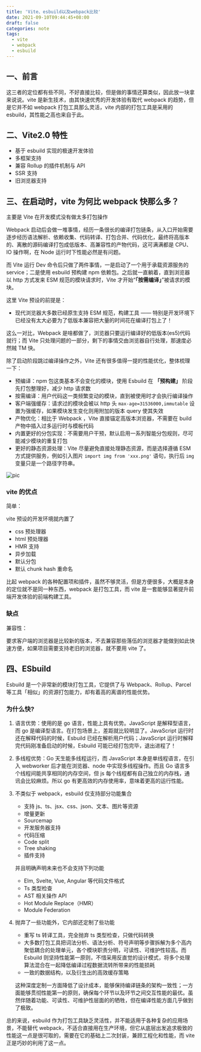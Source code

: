 ```yaml
---
title: 'Vite、esbuild以及webpack比较'
date: 2021-09-10T09:44:45+08:00
draft: false
categories: note
tags:
  - vite
  - webpack
  - esbuild
---
```


## 一、前言

这三者的定位都有些不同，不好直接比较，但是做的事情还算类似，因此放一块拿来说说。vite 是新生技术，由其快速优秀的开发体验有取代 webpack 的趋势，但是它并不如 webpack 打包工具那么灵活，vite 内部的打包工具是采用的 esbuild，其性能之高也来自于此。

## 二、Vite2.0 特性

- 基于 esbuild 实现的极速开发体验
- 多框架支持
- 兼容 Rollup 的插件机制与 API
- SSR 支持
- 旧浏览器支持

## 三、在启动时，vite 为何比 webpack 快那么多？

主要是 Vite 在开发模式没有做太多打包操作

Webpack 启动后会做一堆事情，经历一条很长的编译打包链条，从入口开始需要逐步经历语法解析、依赖收集、代码转译、打包合并、代码优化，最终将高版本的、离散的源码编译打包成低版本、高兼容性的产物代码，这可满满都是 CPU、IO 操作啊，在 Node 运行时下性能必然是有问题。

而 Vite 运行 Dev 命令后只做了两件事情，一是启动了一个用于承载资源服务的 service；二是使用 esbuild 预构建 npm 依赖包。之后就一直躺着，直到浏览器以 http 方式发来 ESM 规范的模块请求时，Vite 才开始“**「按需编译」**”被请求的模块。

这里 Vite 预设的前提是：

- 现代浏览器大多数已经原生支持 ESM 规范，构建工具 —— 特别是开发环境下已经没有太大必要为了低版本兼容把大量的时间花在编译打包上了！

这么一对比，Webpack 是啥都做了，浏览器只要运行编译好的低版本(es5)代码就行；而 Vite 只处理问题的一部分，剩下的事情交由浏览器自行处理，那速度必然贼 TM 快。

除了启动阶段跳过编译操作之外，Vite 还有很多值得一提的性能优化，整体梳理一下：

- 预编译：npm 包这类基本不会变化的模块，使用 Esbuild 在 **「预构建」** 阶段先打包整理好，减少 http 请求数
- 按需编译：用户代码这一类频繁变动的模块，直到被使用时才会执行编译操作
- 客户端强缓存：请求过的模块会被以 http 头 `max-age=31536000,immutable` 设置为强缓存，如果模块发生变化则用附加的版本 query 使其失效
- 产物优化：相比于 Webpack ，Vite 直接锚定高版本浏览器，不需要在 build 产物中插入过多运行时与模板代码
- 内置更好的分包实现：不需要用户干预，默认启用一系列智能分包规则，尽可能减少模块的重复打包
- 更好的静态资源处理：Vite 尽量避免直接处理静态资源，而是选择遵循 ESM 方式提供服务，例如引入图片 `import img from 'xxx.png'` 语句，执行后 `img` 变量只是一个路径字符串。

![pic](/images/vite、esbuild以及webpack比较/pic.jpg)

### vite 的优点

简单：

vite 预设的开发环境就内置了

- css 预处理器
- html 预处理器
- HMR 支持
- 异步加载
- 默认分包
- 默认 chunk hash 重命名

比起 webpack 的各种配置项和插件，虽然不够灵活，但是方便很多，大概是本身的定位就不是同一种东西，webpack 是打包工具，而 vite 是一套能够显著提升前端开发体验的前端构建工具。

### 缺点

兼容性：

要求客户端的浏览器是比较新的版本，不去兼容那些落伍的浏览器才能做到如此快速方便，如果项目需要支持老旧的浏览器，就不要用 vite 了。

## 四、ESbuild

Esbuild 是一个非常新的模块打包工具，它提供了与 Webpack、Rollup、Parcel 等工具「相似」的资源打包能力，却有着高的离谱的性能优势。

### 为什么快?

1. 语言优势：使用的是 go 语言，性能上具有优势。JavaScript 是解释型语言，而 go 是编译型语言。在打包场景上，差距就比较明显了。JavaScript 运行时还在解释代码的时候，Esbuild 已经在解析用户代码；JavaScript 运行时解释完代码刚准备启动的时候，Esbuild 可能已经打包完毕，退出进程了！

2. 多线程优势：Go 天生能多线程运行，而 JavaScript 本身是单线程语言，在引入 webworker 后才能在浏览器、node 中实现多线程操作。而且 Go 语言多个线程间能共享相同的内存空间，但 js 每个线程都有自己独立的内存栈，通讯会比较麻烦。所以 go 有更高效的内存使用率，意味着更高的运行性能。

3. 不类似于 webpack，esbuild 仅支持部分功能集合

   - 支持 js、ts、jsx、css、json、文本、图片等资源
   - 增量更新
   - Sourcemap
   - 开发服务器支持
   - 代码压缩
   - Code split
   - Tree shaking
   - 插件支持

   并且明确声明未来也不会支持下列功能

   - Elm, Svelte, Vue, Angular 等代码文件格式
   - Ts 类型检查
   - AST 相关操作 API
   - Hot Module Replace（HMR）
   - Module Federation

4. 抛弃了一些功能外，它内部还定制了些功能

   - 重写 ts 转译工具，完全抛弃 ts 类型检查，只做代码转换
   - 大多数打包工具把词法分析、语法分析、符号声明等步骤拆解为多个高内聚低耦合的处理单元，各个模块职责分明，可读性、可维护性较高。而 Esbuild 则坚持性能第一原则，不惜采用反直觉的设计模式，将多个处理算法混合在一起降低编译过程数据流转所带来的性能损耗
   - 一致的数据结构，以及衍生出的高效缓存策略

   这种深度定制一方面降低了设计成本，能够保持编译链条的架构一致性；一方面能够贯彻性能第一的原则，确保每个环节以及环节之间交互性能的最优。虽然伴随着功能、可读性、可维护性层面的的牺牲，但在编译性能方面几乎做到了极致。

总的来说，esbuild 作为打包工具缺乏灵活性，并不能适用于各种复杂的应用场景，不能替代 webpack，不适合直接用在生产环境，但它从底层出发追求极致的性能这一点是很可取的，需要在它的基础上二次封装，兼顾工程化和性能，而 vite 正是巧妙的利用了这一点。
